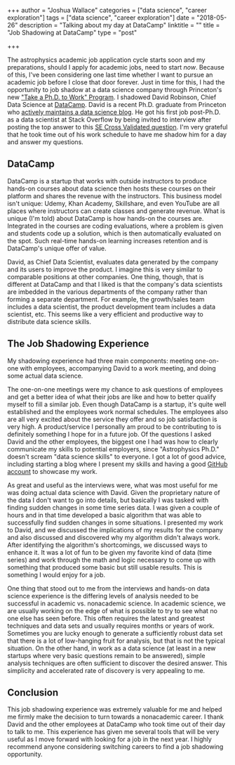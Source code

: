 +++
author = "Joshua Wallace"
categories = ["data science", "career exploration"]
tags = ["data science", "career exploration"]
date = "2018-05-26"
description = "Talking about my day at DataCamp"
linktitle = ""
title = "Job Shadowing at DataCamp"
type = "post"

+++

The astrophysics academic job application cycle starts soon and my preparations, should I apply for academic jobs, need to start *now*. Because of this, I've been considering one last time whether I want to pursue an academic job before I close that door forever. Just in time for this, I had the opportunity to job shadow at a data science company through Princeton's new ["Take a Ph.D. to Work" Program](https://careerservices.princeton.edu/graduate-students/programs-workshops/take-phd-work). I shadowed David Robinson, Chief Data Science at [DataCamp](https://www.datacamp.com/home).  David is a recent Ph.D. graduate from Princeton who [actively maintains a data science blog](http://varianceexplained.org).  He got his first job post-Ph.D. as a data scientist at Stack Overflow by being invited to interview after posting the top answer to this [SE Cross Validated question](https://stats.stackexchange.com/questions/47771/what-is-the-intuition-behind-beta-distribution).  I'm very grateful that he took time out of his work schedule to have me shadow him for a day and answer my questions.

## DataCamp

DataCamp is a startup that works with outside instructors to produce hands-on courses about data science then hosts these courses on their platform and shares the revenue with the instructors. This business model isn't unique: Udemy, Khan Academy, Skillshare, and even YouTube are all places where instructors can create classes and generate revenue.  What is unique (I'm told) about DataCamp is how hands-on the courses are.  Integrated in the courses are coding evaluations, where a problem is given and students code up a solution, which is then automatically evaluated on the spot.  Such real-time hands-on learning increases retention and is DataCamp's unique offer of value.

David, as Chief Data Scientist, evaluates data generated by the company and its users to improve the product.  I imagine this is very similar to comparable positions at other companies.  One thing, though, that is different at DataCamp and that I liked is that the company's data scientists are imbedded in the various departments of the company rather than forming a separate department.  For example, the growth/sales team includes a data scientist, the product development team includes  a data scientist, etc.  This seems like a very efficient and productive way to distribute data science skills.

## The Job Shadowing Experience

My shadowing experience had three main components: meeting one-on-one with employees, accompanying David to a work meeting, and doing some actual data science.

The one-on-one meetings were my chance to ask questions of employees and get a better idea of what their jobs are like and how to better qualify myself to fill a similar job. Even though DataCamp is a startup, it's quite well established and the employees work normal schedules.  The employees also are all very excited about the service they offer and so job satisfaction is very high.  A product/service I personally am proud to be contributing to is definitely something I hope for in a future job.  Of the questions I asked David and the other employees, the biggest one I had was how to clearly communicate my skills to potential employers, since "Astrophysics Ph.D." doesn't scream "data science skills" to everyone.  I got a lot of good advice, including starting a blog where I present my skills and having a good [GitHub account](https://github.com/joshuawallace) to showcase my work.

As great and useful as the interviews were, what was most useful for me was doing actual data science with David.  Given the proprietary nature of the data I don't want to go into details, but basically I was tasked with finding sudden changes in some time series data.  I was given a couple of hours and in that time developed a basic algorithm that was able to successfully find sudden changes in some situations.  I presented my work to David, and we discussed the implications of my results for the company and also discussed and discovered why my algorithm didn't always work.  After identifying the algorithm's shortcomings, we discussed ways to enhance it.  It was a lot of fun to be given my favorite kind of data (time series) and work through the math and logic necessary to come up with something that produced some basic but still usable results.  This is something I would enjoy for a job.

One thing that stood out to me from the interviews and hands-on data science experience is the differing levels of analysis needed to be successful in academic vs. nonacademic science.  In academic science, we are usually working on the edge of what is possible to try to see what no one else has seen before.  This often requires the latest and greatest techniques and data sets and usually requires months or years of work.  Sometimes you are lucky enough to generate a sufficiently robust data set that there is a lot of low-hanging fruit for analysis, but that is not the typical situation.  On the other hand, in work as a data science (at least in a new startups where very basic questions remain to be answered), simple analysis techniques are often sufficient to discover the desired answer. This simplicity and accelerated rate of discovery is very appealing to me.

## Conclusion

This job shadowing experience was extremely valuable for me and helped me firmly make the decision to turn towards a nonacademic career.  I thank David and the other employees at DataCamp who took time out of their day to talk to me.  This experience has given me several tools that will be very useful as I move forward with looking for a job in the next year.  I highly recommend anyone considering switching careers to find a job shadowing opportunity.
